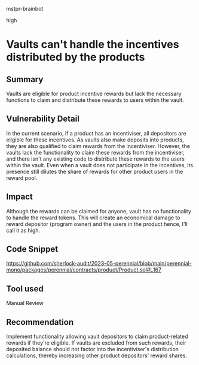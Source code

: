 mstpr-brainbot

high

# Vaults can't handle the incentives distributed by the products

## Summary
Vaults are eligible for product incentive rewards but lack the necessary functions to claim and distribute these rewards to users within the vault. 
## Vulnerability Detail
In the current scenario, if a product has an incentiviser, all depositors are eligible for these incentives. As vaults also make deposits into products, they are also qualified to claim rewards from the incentiviser. However, the vaults lack the functionality to claim these rewards from the incentiviser, and there isn't any existing code to distribute these rewards to the users within the vault. Even when a vault does not participate in the incentives, its presence still dilutes the share of rewards for other product users in the reward pool.
## Impact
Although the rewards can be claimed for anyone, vault has no functionality to handle the reward tokens. This will create an economical damage to reward depositor (program owner) and the users in the product hence, I'll call it as high.
## Code Snippet
https://github.com/sherlock-audit/2023-05-perennial/blob/main/perennial-mono/packages/perennial/contracts/product/Product.sol#L167
## Tool used

Manual Review

## Recommendation
Implement functionality allowing vault depositors to claim product-related rewards if they're eligible. If vaults are excluded from such rewards, their deposited balance should not factor into the incentiviser's distribution calculations, thereby increasing other product depositors' reward shares.